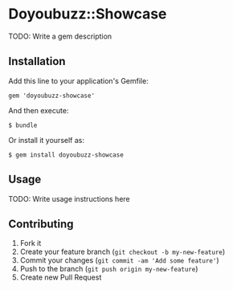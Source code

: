 # Doyoubuzz::Showcase

TODO: Write a gem description

## Installation

Add this line to your application's Gemfile:

    gem 'doyoubuzz-showcase'

And then execute:

    $ bundle

Or install it yourself as:

    $ gem install doyoubuzz-showcase

## Usage

TODO: Write usage instructions here

## Contributing

1. Fork it
2. Create your feature branch (`git checkout -b my-new-feature`)
3. Commit your changes (`git commit -am 'Add some feature'`)
4. Push to the branch (`git push origin my-new-feature`)
5. Create new Pull Request
